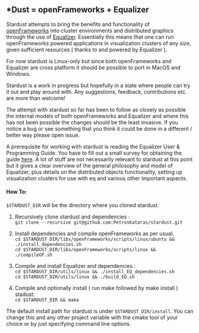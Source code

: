 ## *Dust = openFrameworks + Equalizer

Stardust attempts to bring the benefits and functionality of [openFrameworks](http://openframeworks.cc/) into cluster environments and distributed graphics through the use of [Equalizer](http://www.equalizergraphics.com/). Essentially this means that one can run openFrameworks powered applications in visualization clusters of any size, given sufficient resources ( thanks to and powered by Equalizer ). 

For now stardust is Linux-only but since both openFrameworks and Equalizer are cross platform it should be possible to port in MacOS and Windows.  

Stardust is a work in progress but hopefully in a state where people can try it out and play around with. Any suggestions, feedback, contributions etc. are more than welcome! 

The attempt with stardust so far has been to follow as closely as possible the internal models of both openFrameworks and Equalizer and where this has not been possible the changes should be the least invasive. If you notice a bug or see something that you think it could be done in a different / better way please open issue.

A prerequisite for working with stardust is reading the Equalizer User & Programming Guide. You have to fill out a small survey for obtaining the guide [here](http://www.equalizergraphics.com/survey.html). A lot of stuff are not necessarily relevant to stardust at this point but it gives a clear overview of the general philosophy and model of Equalizer, plus details on the distributed objects functionality, setting up visualization clusters for use with eq and various other important aspects.

#### How To:

`$STARDUST_DIR` will be the directory where you cloned stardust.

1. Recursively clone stardust and dependencies :  
`git clone --recursive git@github.com:PetrosKataras/stardust.git`

2. Install dependencies and compile openFrameworks as per usual.  
`cd $STARDUST_DIR/libs/openFrameworks/scripts/linux/ubuntu && ./install_dependencies.sh`  
`cd $STARDUST_DIR/libs/openFrameworks/scripts/linux && ./compileOF.sh`

3. Compile and install Equalizer and dependencies :  
`cd $STARDUST_DIR/utils/linux && ./install_EQ_dependencies.sh`  
`cd $STARDUST_DIR/utils/linux && ./build_EQ.sh`

4. Compile and optionally install ( run make followed by make install ) stadust:  
`cd $STARDUST_DIR && make`

The default install path for stardust is under `$STARDUST_DIR/install`.
You can change this and any other project variable with the cmake tool of your choice or by just specifying command line options.

